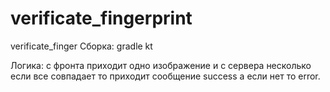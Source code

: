# verificate_fingerprint

verificate_finger
Сборка: gradle kt


Логика: с фронта приходит одно изображение и с сервера несколько если все совпадает то приходит сообщение success а если нет то error.
